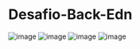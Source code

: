 # Desafio-Back-Edn
![image](https://user-images.githubusercontent.com/106549049/223807088-186a876d-d514-47d2-8234-8e5aac66088a.png)
![image](https://user-images.githubusercontent.com/106549049/223807152-89c609ce-a9ec-43ad-ba00-d54ea2ba0b21.png)
![image](https://user-images.githubusercontent.com/106549049/223807200-be51b0c0-940e-41d8-bf98-78ad4b9339af.png)
![image](https://user-images.githubusercontent.com/106549049/223807239-c1884f37-f08f-473f-8045-64394dc323fa.png)
